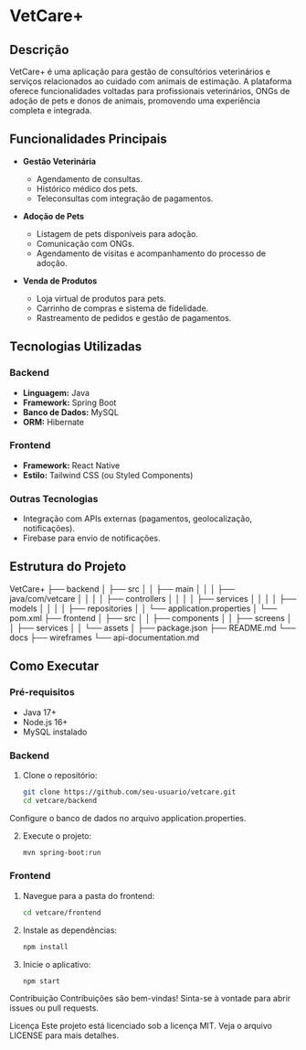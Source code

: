 # VetCare+

## Descrição
VetCare+ é uma aplicação para gestão de consultórios veterinários e serviços relacionados ao cuidado com animais de estimação. A plataforma oferece funcionalidades voltadas para profissionais veterinários, ONGs de adoção de pets e donos de animais, promovendo uma experiência completa e integrada.

## Funcionalidades Principais
- **Gestão Veterinária**
  - Agendamento de consultas.
  - Histórico médico dos pets.
  - Teleconsultas com integração de pagamentos.

- **Adoção de Pets**
  - Listagem de pets disponíveis para adoção.
  - Comunicação com ONGs.
  - Agendamento de visitas e acompanhamento do processo de adoção.

- **Venda de Produtos**
  - Loja virtual de produtos para pets.
  - Carrinho de compras e sistema de fidelidade.
  - Rastreamento de pedidos e gestão de pagamentos.

## Tecnologias Utilizadas
### Backend
- **Linguagem:** Java
- **Framework:** Spring Boot
- **Banco de Dados:** MySQL
- **ORM:** Hibernate

### Frontend
- **Framework:** React Native
- **Estilo:** Tailwind CSS (ou Styled Components)

### Outras Tecnologias
- Integração com APIs externas (pagamentos, geolocalização, notificações).
- Firebase para envio de notificações.

## Estrutura do Projeto
VetCare+ ├── backend │ ├── src │ │ ├── main │ │ │ ├── java/com/vetcare │ │ │ │ ├── controllers │ │ │ │ ├── services │ │ │ │ ├── models │ │ │ │ ├── repositories │ │ └── application.properties │ └── pom.xml ├── frontend │ ├── src │ │ ├── components │ │ ├── screens │ │ ├── services │ │ └── assets │ ├── package.json ├── README.md └── docs ├── wireframes └── api-documentation.md

## Como Executar

### Pré-requisitos
- Java 17+
- Node.js 16+
- MySQL instalado

### Backend
1. Clone o repositório:
   ```bash
   git clone https://github.com/seu-usuario/vetcare.git
   cd vetcare/backend
Configure o banco de dados no arquivo application.properties.

2. Execute o projeto:
    ```bash
    mvn spring-boot:run

### Frontend
1. Navegue para a pasta do frontend:
    ```bash
    cd vetcare/frontend

2. Instale as dependências:
    ```bash
    npm install

3. Inicie o aplicativo:
    ```bash
    npm start

Contribuição
Contribuições são bem-vindas! Sinta-se à vontade para abrir issues ou pull requests.

Licença
Este projeto está licenciado sob a licença MIT. Veja o arquivo LICENSE para mais detalhes.
